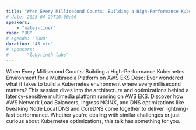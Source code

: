 ```yaml
---
title: "When Every Millisecond Counts: Building a High-Performance Kubernetes Environment for a Multimedia Platform on AWS EKS"
# date: 2025-04-29T10:00:00
speakers:
    - "matej-liner"
room: "D8"
# agenda: "TODO"
duration: "45 min"
# sponsors:
#     - "labyrinth-labs"
---
```

When Every Millisecond Counts: Building a High-Performance Kubernetes Environment for a Multimedia Platform on AWS EKS
Desc: Ever wondered what it takes to build a Kubernetes environment where every millisecond matters? This session dives into the architecture and optimizations behind a latency-sensitive multimedia platform running on AWS EKS. Discover how AWS Network Load Balancers, Ingress NGINX, and DNS optimizations like tweaking Node Local DNS and CoreDNS come together to deliver lightning-fast performance. Whether you're dealing with similar challenges or just curious about Kubernetes optimizations, this talk has something for you.
